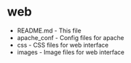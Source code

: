 web
===

* README.md - This file
* apache_conf - Config files for apache
* css - CSS files for web interface
* images - Image files for web interface
